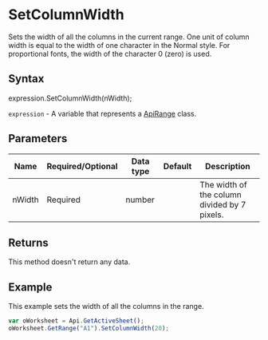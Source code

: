 # SetColumnWidth

Sets the width of all the columns in the current range.One unit of column width is equal to the width of one character in the Normal style.For proportional fonts, the width of the character 0 (zero) is used.

## Syntax

expression.SetColumnWidth(nWidth);

`expression` - A variable that represents a [ApiRange](../ApiRange.md) class.

## Parameters

| **Name** | **Required/Optional** | **Data type** | **Default** | **Description** |
| ------------- | ------------- | ------------- | ------------- | ------------- |
| nWidth | Required | number |  | The width of the column divided by 7 pixels. |

## Returns

This method doesn't return any data.

## Example

This example sets the width of all the columns in the range.

```javascript
var oWorksheet = Api.GetActiveSheet();
oWorksheet.GetRange("A1").SetColumnWidth(20);
```
